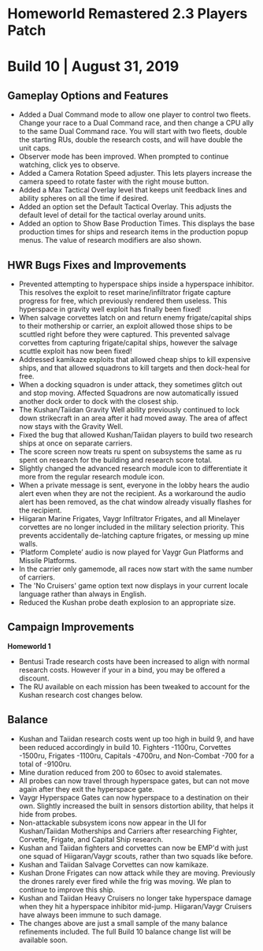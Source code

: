# Homeworld Remastered 2.3 Players Patch
# Build 10 | August 31, 2019

## Gameplay Options and Features
* Added a Dual Command mode to allow one player to control two fleets. Change your race to a Dual Command race, and then change a CPU ally to the same Dual Command race. You will start with two fleets, double the starting RUs, double the research costs, and will have double the unit caps.
* Observer mode has been improved. When prompted to continue watching, click yes to observe.
* Added a Camera Rotation Speed adjuster. This lets players increase the camera speed to rotate faster with the right mouse button.
* Added a Max Tactical Overlay level that keeps unit feedback lines and ability spheres on all the time if desired.
* Added an option set the Default Tactical Overlay. This adjusts the default level of detail for the tactical overlay around units.
* Added an option to Show Base Production Times. This displays the base production times for ships and research items in the production popup menus. The value of research modifiers are also shown.

## HWR Bugs Fixes and Improvements
* Prevented attempting to hyperspace ships inside a hyperspace inhibitor. This resolves the exploit to reset marine/infiltrator frigate capture progress for free, which previously rendered them useless. This hyperspace in gravity well exploit has finally been fixed!
* When salvage corvettes latch on and return enemy frigate/capital ships to their mothership or carrier, an exploit allowed those ships to be scuttled right before they were captured. This prevented salvage corvettes from capturing frigate/capital ships, however the salvage scuttle exploit has now been fixed!
* Addressed kamikaze exploits that allowed cheap ships to kill expensive ships, and that allowed squadrons to kill targets and then dock-heal for free.
* When a docking squadron is under attack, they sometimes glitch out and stop moving. Affected Squadrons are now automatically issued another dock order to dock with the closest ship.
* The Kushan/Taiidan Gravity Well ability previously continued to lock down strikecraft in an area after it had moved away. The area of affect now stays with the Gravity Well.
* Fixed the bug that allowed Kushan/Taiidan players to build two research ships at once on separate carriers.
* The score screen now treats ru spent on subsystems the same as ru spent on research for the building and research score total.
* Slightly changed the advanced research module icon to differentiate it more from the regular research module icon.
* When a private message is sent, everyone in the lobby hears the audio alert even when they are not the recipient. As a workaround the audio alert has been removed, as the chat window already visually flashes for the recipient.
* Hiigaran Marine Frigates, Vaygr Infiltrator Frigates, and all Minelayer corvettes are no longer included in the military selection priority. This prevents accidentally de-latching capture frigates, or messing up mine walls.
* ‘Platform Complete’ audio is now played for Vaygr Gun Platforms and Missile Platforms.
* In the carrier only gamemode, all races now start with the same number of carriers.
* The 'No Cruisers' game option text now displays in your current locale language rather than always in English.
* Reduced the Kushan probe death explosion to an appropriate size.

## Campaign Improvements
**Homeworld 1**
* Bentusi Trade research costs have been increased to align with normal research costs. However if your in a bind, you may be offered a discount.
* The RU available on each mission has been tweaked to account for the Kushan research cost changes below.

## Balance
* Kushan and Taiidan research costs went up too high in build 9, and have been reduced accordingly in build 10. Fighters -1100ru, Corvettes -1500ru, Frigates -1100ru, Capitals -4700ru, and Non-Combat -700 for a total of -9100ru.
* Mine duration reduced from 200 to 60sec to avoid stalemates.
* All probes can now travel through hyperspace gates, but can not move again after they exit the hyperspace gate.
* Vaygr Hyperspace Gates can now hyperspace to a destination on their own. Slightly increased the built in sensors distortion ability, that helps it hide from probes.
* Non-attackable subsystem icons now appear in the UI for Kushan/Taiidan Motherships and Carriers after researching Fighter, Corvette, Frigate, and Capital Ship research.
* Kushan and Taiidan fighters and corvettes can now be EMP'd with just one squad of Hiigaran/Vaygr scouts, rather than two squads like before.
* Kushan and Taiidan Salvage Corvettes can now kamikaze.
* Kushan Drone Frigates can now attack while they are moving. Previously the drones rarely ever fired while the frig was moving. We plan to continue to improve this ship.
* Kushan and Taiidan Heavy Cruisers no longer take hyperspace damage when they hit a hyperspace inhibitor mid-jump. Hiigaran/Vaygr Cruisers have always been immune to such damage.
* The changes above are just a small sample of the many balance refinements included. The full Build 10 balance change list will be available soon.
